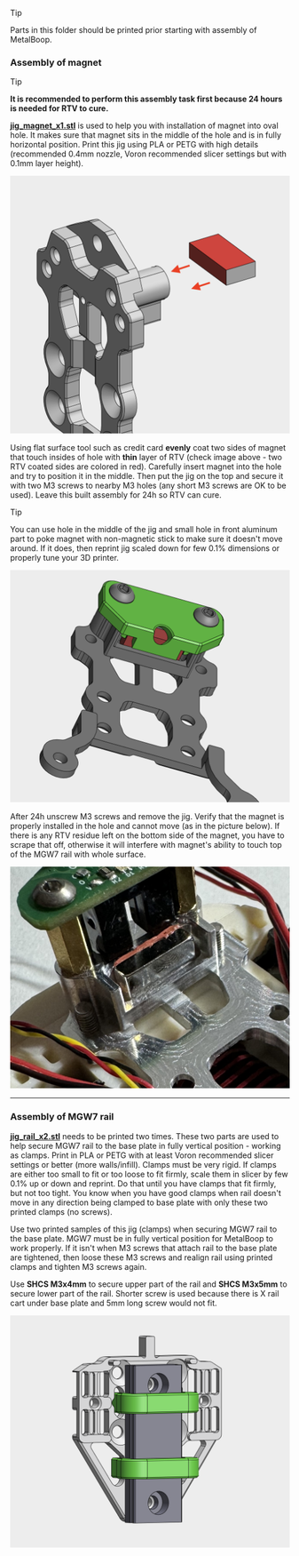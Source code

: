 > [!TIP]
> Parts in this folder should be printed prior starting with assembly of MetalBoop.

### Assembly of magnet

> [!TIP]
> **It is recommended to perform this assembly task first because 24 hours is needed for RTV to cure.**

[**jig_magnet_x1.stl**](./jig_magnet_x1.stl) is used to help you with installation of magnet into oval hole. It makes sure that magnet sits in the middle of the hole and is in fully horizontal position. Print this jig using PLA or PETG with high details (recommended 0.4mm nozzle, Voron recommended slicer settings but with 0.1mm layer height).

![Magnet-RTV-Coat](../../imgs/assembly/magnet_rtv_coat.png)

Using flat surface tool such as credit card **evenly** coat two sides of magnet that touch insides of hole with **thin** layer of RTV (check image above - two RTV coated sides are colored in red). Carefully insert magnet into the hole and try to position it in the middle. Then put the jig on the top and secure it with two M3 screws to nearby M3 holes (any short M3 screws are OK to be used). Leave this built assembly for 24h so RTV can cure.

> [!TIP]
> You can use hole in the middle of the jig and small hole in front aluminum part to poke magnet with non-magnetic stick to make sure it doesn't move around. If it does, then reprint jig scaled down for few 0.1% dimensions or properly tune your 3D printer.

![Magnet-Jig](../../imgs/assembly/magnet_jig.png)

After 24h unscrew M3 screws and remove the jig. Verify that the magnet is properly installed in the hole and cannot move (as in the picture below). If there is any RTV residue left on the bottom side of the magnet, you have to scrape that off, otherwise it will interfere with magnet's ability to touch top of the MGW7 rail with whole surface. 

![Magnet-Assembled](../../imgs/assembly/magnet_assembled.jpeg)

---

### Assembly of MGW7 rail

[**jig_rail_x2.stl**](./jig_rail_x2.stl) needs to be printed two times. These two parts are used to help secure MGW7 rail to the base plate in fully vertical position - working as clamps. Print in PLA or PETG with at least Voron recommended slicer settings or better (more walls/infill). Clamps must be very rigid. If clamps are either too small to fit or too loose to fit firmly, scale them in slicer by few 0.1% up or down and reprint. Do that until you have clamps that fit firmly, but not too tight. You know when you have good clamps when rail doesn't move in any direction being clamped to base plate with only these two printed clamps (no screws).

Use two printed samples of this jig (clamps) when securing MGW7 rail to the base plate. MGW7 must be in fully vertical position for MetalBoop to work properly. If it isn't when M3 screws that attach rail to the base plate are tightened, then loose these M3 screws and realign rail using printed clamps and tighten M3 screws again.

Use **SHCS M3x4mm** to secure upper part of the rail and **SHCS M3x5mm** to secure lower part of the rail. Shorter screw is used because there is X rail cart under base plate and 5mm long screw would not fit.

![Rail-Jig](../../imgs/assembly/rail_jig.png)

